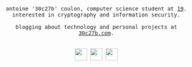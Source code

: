 <div align="center">
	<samp>
		antoine '30c27b' coulon, computer science student at <a href="https://s19.be/">19</a>.<br>
		interested in cryptography and information security.<br>
		<br>
		blogging about technology and personal projects at <a href="https://30c27b.com/">30c27b.com</a>.<br>
		<br>
		<br>
		<a href="https://linkedin.com/in/antoine-coulon"><img src="https://gist.githubusercontent.com/30c27b/c1b99497c76500aa53c29c820f962594/raw/35935aa4d9d4893843c7b68bf0e519e98ab576ba/in.svg" height=32" width=32"></a>
		<a href="https://twitter.com/30c27b"><img src="https://gist.githubusercontent.com/30c27b/895f46d692914e28c23274c19215020b/raw/531d867cf8dfa79353dfff596a2488213f05517f/twt.svg" height=32" width=32"></a>
		<a href="https://instagram.com/30c27b"><img src="https://gist.githubusercontent.com/30c27b/c64bad717b1997eb7f7379349c612ff8/raw/b0aa81f5ae19dbbefcec6e48f04f7e429f0d17d6/ig.svg" height=32" width=32"></a>
	</samp>
</div>
